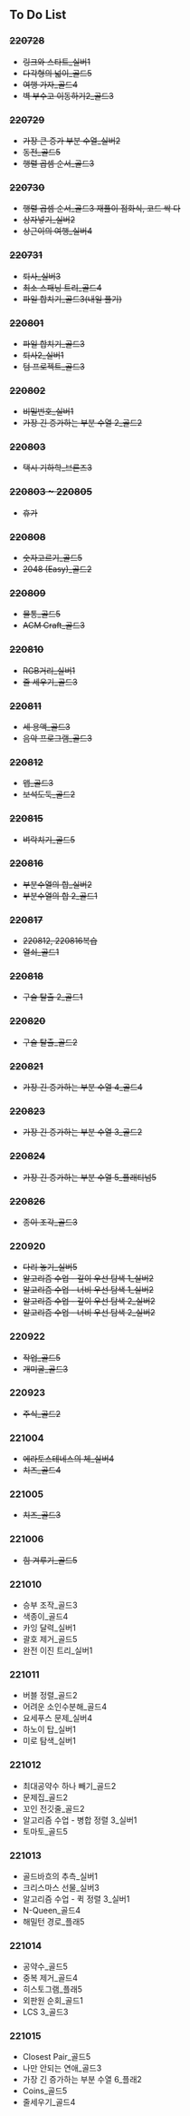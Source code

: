 ## To Do List

### ~~220728~~

- ~~링크와 스타트\_실버1~~
- ~~다각형의 넓이\_골드5~~
- ~~여행 가자\_골드4~~
- ~~벽 부수고 이동하기2\_골드3~~

### ~~220729~~

- ~~가장 큰 증가 부분 수열\_실버2~~
- ~~동전\_골드5~~
- ~~행렬 곱셈 순서\_골드3~~

### ~~220730~~

- ~~행렬 곱셈 순서\_골드3 재풀이 점화식, 코드 싹 다~~
- ~~상자넣기\_실버2~~
- ~~상근이의 여행\_실버4~~

### ~~220731~~

- ~~퇴사\_실버3~~
- ~~최소 스패닝 트리\_골드4~~
- ~~파일 합치기\_골드3(내일 풀기)~~

### ~~220801~~

- ~~파일 합치기\_골드3~~
- ~~퇴사2\_실버1~~
- ~~텀 프로젝트\_골드3~~

### ~~220802~~

- ~~비밀번호\_실버1~~
- ~~가장 긴 증가하는 부분 수열 2\_골드2~~

### ~~220803~~

- ~~택시 기하학\_브론즈3~~

### ~~220803 ~ 220805~~

- ~~휴가~~

### ~~220808~~

- ~~숫자고르기\_골드5~~
- ~~2048 (Easy)\_골드2~~

### ~~220809~~

- ~~물통\_골드5~~
- ~~ACM Craft\_골드3~~

### ~~220810~~

- ~~RGB거리\_실버1~~
- ~~줄 세우기\_골드3~~

### ~~220811~~

- ~~세 용액\_골드3~~
- ~~음악 프로그램\_골드3~~

### ~~220812~~

- ~~앱\_골드3~~
- ~~보석도둑\_골드2~~

### ~~220815~~

- ~~벼락치기\_골드5~~

### ~~220816~~

- ~~부분수열의 합\_실버2~~
- ~~부분수열의 합 2\_골드1~~

### ~~220817~~

- ~~220812, 220816복습~~
- ~~열쇠\_골드1~~

### ~~220818~~

- ~~구슬 탈출 2\_골드1~~

### ~~220820~~

- ~~구슬 탈출\_골드2~~

### ~~220821~~

- ~~가장 긴 증가하는 부분 수열 4\_골드4~~

### ~~220823~~

- ~~가장 긴 증가하는 부분 수열 3\_골드2~~

### ~~220824~~

- ~~가장 긴 증가하는 부분 수열 5\_플래티넘5~~

### ~~220826~~

- ~~종이 조각\_골드3~~

### 220920

- ~~다리 놓기\_실버5~~
- ~~알고리즘 수업 - 깊이 우선 탐색 1\_실버2~~
- ~~알고리즘 수업 - 너비 우선 탐색 1\_실버2~~
- ~~알고리즘 수업 - 깊이 우선 탐색 2\_실버2~~
- ~~알고리즘 수업 - 너비 우선 탐색 2\_실버2~~

### 220922

- ~~작업\_골드5~~
- ~~개미굴\_골드3~~

### 220923

- ~~주식\_골드2~~

### 221004

- ~~에라토스테네스의 체\_실버4~~
- ~~치즈\_골드4~~

### 221005

- ~~치즈\_골드3~~

### 221006

- ~~힘 겨루기\_골드5~~

### 221010

- 승부 조작\_골드3
- 색종이\_골드4
- 카잉 달력\_실버1
- 괄호 제거\_골드5
- 완전 이진 트리\_실버1

### 221011

- 버블 정렬\_골드2
- 어려운 소인수분해\_골드4
- 요세푸스 문제\_실버4
- 하노이 탑\_실버1
- 미로 탐색\_실버1

### 221012

- 최대공약수 하나 빼기\_골드2
- 문제집\_골드2
- 꼬인 전깃줄\_골드2
- 알고리즘 수업 - 병합 정렬 3\_실버1
- 토마토\_골드5

### 221013

- 골드바흐의 추측\_실버1
- 크리스마스 선물\_실버3
- 알고리즘 수업 - 퀵 정렬 3\_실버1
- N-Queen\_골드4
- 해밀턴 경로\_플래5

### 221014

- 공약수\_골드5
- 중복 제거\_골드4
- 히스토그램\_플래5
- 외판원 순회\_골드1
- LCS 3\_골드3

### 221015

- Closest Pair\_골드5
- 나만 안되는 연애\_골드3
- 가장 긴 증가하는 부분 수열 6\_플래2
- Coins\_골드5
- 줄세우기\_골드4
